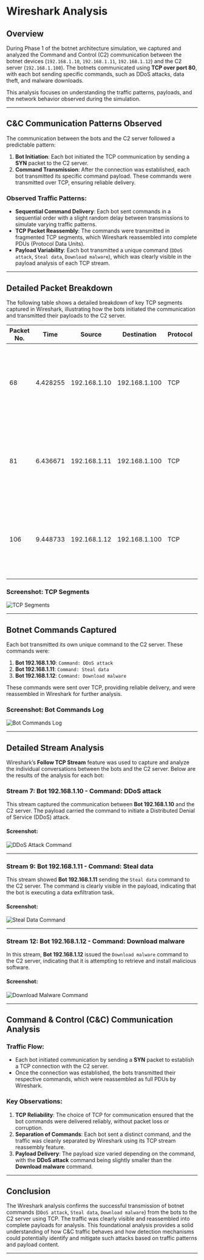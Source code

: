 # Wireshark Analysis

## Overview
During Phase 1 of the botnet architecture simulation, we captured and analyzed the Command and Control (C2) communication between the botnet devices (`192.168.1.10`, `192.168.1.11`, `192.168.1.12`) and the C2 server (`192.168.1.100`). The botnets communicated using **TCP over port 80**, with each bot sending specific commands, such as DDoS attacks, data theft, and malware downloads.

This analysis focuses on understanding the traffic patterns, payloads, and the network behavior observed during the simulation.

---

## C&C Communication Patterns Observed
The communication between the bots and the C2 server followed a predictable pattern:
1. **Bot Initiation**: Each bot initiated the TCP communication by sending a **SYN** packet to the C2 server.
2. **Command Transmission**: After the connection was established, each bot transmitted its specific command payload. These commands were transmitted over TCP, ensuring reliable delivery.

### Observed Traffic Patterns:
- **Sequential Command Delivery**: Each bot sent commands in a sequential order with a slight random delay between transmissions to simulate varying traffic patterns.
- **TCP Packet Reassembly**: The commands were transmitted in fragmented TCP segments, which Wireshark reassembled into complete PDUs (Protocol Data Units).
- **Payload Variability**: Each bot transmitted a unique command (`DDoS attack`, `Steal data`, `Download malware`), which was clearly visible in the payload analysis of each TCP stream.

---

## Detailed Packet Breakdown
The following table shows a detailed breakdown of key TCP segments captured in Wireshark, illustrating how the bots initiated the communication and transmitted their payloads to the C2 server.

| Packet No. | Time      | Source       | Destination  | Protocol | Length | Info                                             |
|------------|-----------|--------------|--------------|----------|--------|--------------------------------------------------|
| 68         | 4.428255  | 192.168.1.10 | 192.168.1.100| TCP      | 74     | 20 → 80 [SYN] Seq=0 Win=8192 Len=20 [TCP segment of a reassembled PDU] |
| 81         | 6.436671  | 192.168.1.11 | 192.168.1.100| TCP      | 73     | 20 → 80 [SYN] Seq=0 Win=8192 Len=19 [TCP segment of a reassembled PDU] |
| 106        | 9.448733  | 192.168.1.12 | 192.168.1.100| TCP      | 79     | 20 → 80 [SYN] Seq=0 Win=8192 Len=25 [TCP segment of a reassembled PDU] |

### Screenshot: TCP Segments
![TCP Segments](screenshots/wireshark_tcp_segments.png)

---

## Botnet Commands Captured
Each bot transmitted its own unique command to the C2 server. These commands were:
1. **Bot 192.168.1.10**: `Command: DDoS attack`
2. **Bot 192.168.1.11**: `Command: Steal data`
3. **Bot 192.168.1.12**: `Command: Download malware`

These commands were sent over TCP, providing reliable delivery, and were reassembled in Wireshark for further analysis.

### Screenshot: Bot Commands Log
![Bot Commands Log](screenshots/python_script_bot_commands_log.png)

---

## Detailed Stream Analysis
Wireshark’s **Follow TCP Stream** feature was used to capture and analyze the individual conversations between the bots and the C2 server. Below are the results of the analysis for each bot:

### Stream 7: Bot 192.168.1.10 - Command: DDoS attack
This stream captured the communication between **Bot 192.168.1.10** and the C2 server. The payload carried the command to initiate a Distributed Denial of Service (DDoS) attack.

#### Screenshot:
![DDoS Attack Command](screenshots/wireshark_follow_tcp_stream_ddos_attack.png)

---

### Stream 9: Bot 192.168.1.11 - Command: Steal data
This stream showed **Bot 192.168.1.11** sending the `Steal data` command to the C2 server. The command is clearly visible in the payload, indicating that the bot is executing a data exfiltration task.

#### Screenshot:
![Steal Data Command](screenshots/wireshark_follow_tcp_stream_steal_data.png)

---

### Stream 12: Bot 192.168.1.12 - Command: Download malware
In this stream, **Bot 192.168.1.12** issued the `Download malware` command to the C2 server, indicating that it is attempting to retrieve and install malicious software.

#### Screenshot:
![Download Malware Command](screenshots/wireshark_follow_tcp_stream_download_malware.png)

---

## Command & Control (C&C) Communication Analysis
### Traffic Flow:
- Each bot initiated communication by sending a **SYN** packet to establish a TCP connection with the C2 server.
- Once the connection was established, the bots transmitted their respective commands, which were reassembled as full PDUs by Wireshark.

### Key Observations:
1. **TCP Reliability**: The choice of TCP for communication ensured that the bot commands were delivered reliably, without packet loss or corruption.
2. **Separation of Commands**: Each bot sent a distinct command, and the traffic was cleanly separated by Wireshark using its TCP stream reassembly feature.
3. **Payload Delivery**: The payload size varied depending on the command, with the **DDoS attack** command being slightly smaller than the **Download malware** command.

---

## Conclusion
The Wireshark analysis confirms the successful transmission of botnet commands (`DDoS attack`, `Steal data`, `Download malware`) from the bots to the C2 server using TCP. The traffic was clearly visible and reassembled into complete payloads for analysis. This foundational analysis provides a solid understanding of how C&C traffic behaves and how detection mechanisms could potentially identify and mitigate such attacks based on traffic patterns and payload content.

---

